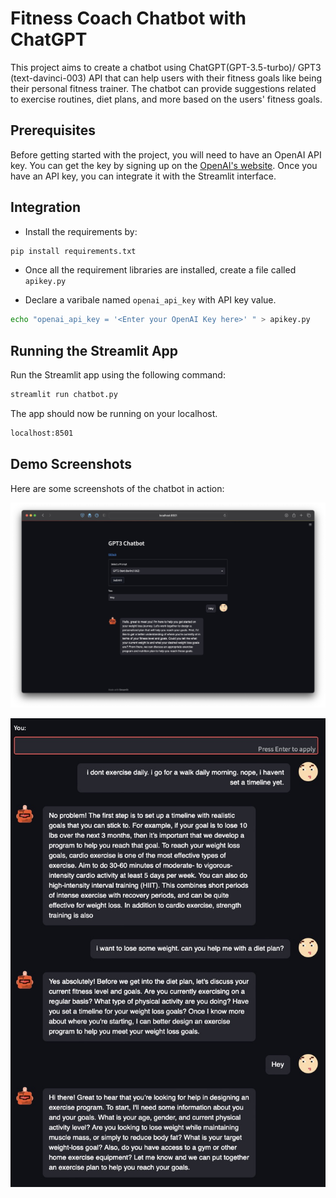 Fitness Coach Chatbot with ChatGPT
================================

This project aims to create a chatbot using ChatGPT(GPT-3.5-turbo)/ GPT3 (text-davinci-003) API that can help users with their fitness goals like being their personal fitness trainer. The chatbot can provide suggestions related to exercise routines, diet plans, and more based on the users' fitness goals.

Prerequisites
-------------

Before getting started with the project, you will need to have an OpenAI API key. You can get the key by signing up on the [OpenAI's website](https://platform.openai.com/account/api-keys). Once you have an API key, you can integrate it with the Streamlit interface.

Integration
-----------

* Install the requirements by:
```sh
pip install requirements.txt
```

* Once all the requirement libraries are installed, create a file called `apikey.py`

* Declare a varibale named `openai_api_key` with API key value.
```sh
echo "openai_api_key = '<Enter your OpenAI Key here>' " > apikey.py
```

Running the Streamlit App
-------------------------

Run the Streamlit app using the following command:

```sh
streamlit run chatbot.py
```

The app should now be running on your localhost.

```sh
localhost:8501
```

Demo Screenshots
----------------

Here are some screenshots of the chatbot in action:

![Screenshot 1](docs/StartingUp.jpeg)

![Screenshot 2](docs/chat_example.jpeg)

